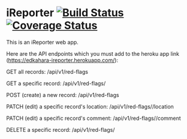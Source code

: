 # iReporter [![Build Status](https://travis-ci.org/edkahara/iReporter.svg?branch=develop)](https://travis-ci.org/edkahara/iReporter) [![Coverage Status](https://coveralls.io/repos/github/edkahara/iReporter/badge.svg?branch=develop)](https://coveralls.io/github/edkahara/iReporter?branch=develop)
This is an iReporter web app.

Here are the API endpoints which you must add to the heroku app link (https://edkahara-ireporter.herokuapp.com/):

GET all records: /api/v1/red-flags

GET a specific record: /api/v1/red-flags/<id>

POST (create) a new record: /api/v1/red-flags

PATCH (edit) a specific record's location: /api/v1/red-flags/<id>/location

PATCH (edit) a specific record's comment: /api/v1/red-flags/<id>/comment

DELETE a specific record: /api/v1/red-flags/<id>
